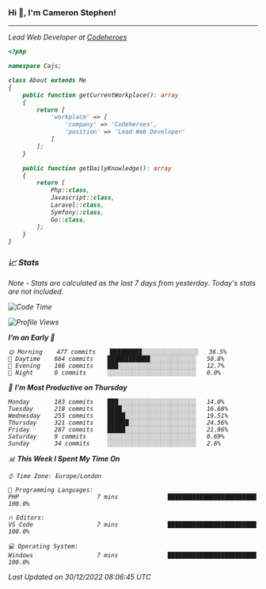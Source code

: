 ### Hi 👋, I'm Cameron Stephen!
<hr>
<p><em>Lead Web Developer at <a href="https://codeheroes.co.uk">Codeheroes</a></p>


```php
<?php

namespace Cajs;

class About extends Me
{
    public function getCurrentWorkplace(): array
    {
        return [
            'workplace' => [
                'company' => 'Codeheroes',
                'position' => 'Lead Web Developer'
            ]
        ];
    }

    public function getDailyKnowledge(): array
    {
        return [
            Php::class,
            Javascript::class,
            Laravel::class,
            Symfony::class,
            Go::class,
        ];
    }
}
```

### 📈 Stats
<p><em>Note - Stats are calculated as the last 7 days from yesterday. Today's stats are not included.</em></p>


<!--START_SECTION:waka-->
![Code Time](http://img.shields.io/badge/Code%20Time-3%2C232%20hrs%2038%20mins-blue)

![Profile Views](http://img.shields.io/badge/Profile%20Views-0-blue)

**I'm an Early 🐤** 

```text
🌞 Morning    477 commits    █████████░░░░░░░░░░░░░░░░   36.5% 
🌆 Daytime    664 commits    ████████████░░░░░░░░░░░░░   50.8% 
🌃 Evening    166 commits    ███░░░░░░░░░░░░░░░░░░░░░░   12.7% 
🌙 Night      0 commits      ░░░░░░░░░░░░░░░░░░░░░░░░░   0.0%

```
📅 **I'm Most Productive on Thursday** 

```text
Monday       183 commits    ███░░░░░░░░░░░░░░░░░░░░░░   14.0% 
Tuesday      218 commits    ████░░░░░░░░░░░░░░░░░░░░░   16.68% 
Wednesday    255 commits    █████░░░░░░░░░░░░░░░░░░░░   19.51% 
Thursday     321 commits    ██████░░░░░░░░░░░░░░░░░░░   24.56% 
Friday       287 commits    █████░░░░░░░░░░░░░░░░░░░░   21.96% 
Saturday     9 commits      ░░░░░░░░░░░░░░░░░░░░░░░░░   0.69% 
Sunday       34 commits     ░░░░░░░░░░░░░░░░░░░░░░░░░   2.6%

```


📊 **This Week I Spent My Time On** 

```text
⌚︎ Time Zone: Europe/London

💬 Programming Languages: 
PHP                      7 mins              █████████████████████████   100.0%

🔥 Editors: 
VS Code                  7 mins              █████████████████████████   100.0%

💻 Operating System: 
Windows                  7 mins              █████████████████████████   100.0%

```


 Last Updated on 30/12/2022 08:06:45 UTC
<!--END_SECTION:waka-->
